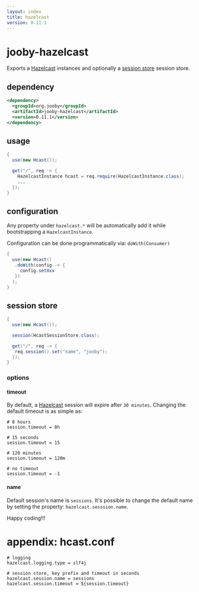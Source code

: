 ```yaml
---
layout: index
title: hazelcast
version: 0.11.1
---
```


# jooby-hazelcast

Exports a [Hazelcast](http://hazelcast.org) instances and optionally a [session store](/apidocs/org/jooby/hazelcast/HcastSessionStore.html) session store.

## dependency

```xml
<dependency>
  <groupId>org.jooby</groupId>
  <artifactId>jooby-hazelcast</artifactId>
  <version>0.11.1</version>
</dependency>
```

## usage

```java
{
  use(new Hcast());

  get("/", req -> {
    HazelcastInstance hcast = req.require(HazelcastInstance.class);
    ...
  });
}
```

## configuration

Any property under ```hazelcast.*``` will be automatically add it while bootstrapping a ```HazelcastInstance```.

Configuration can be done programmatically via: ```doWith(Consumer)```

```java
{
  use(new Hcast()
   .doWith(config -> {
     config.setXxx
   })
  );
}
```

## session store

```java
{
  use(new Hcast());

  session(HcastSessionStore.class);

  get("/", req -> {
   req.session().set("name", "jooby");
  });
}
```

### options

#### timeout

By default, a [Hazelcast](http://hazelcast.org) session will expire after ```30 minutes```. Changing the default timeout is as simple as:

```properties
# 8 hours
session.timeout = 8h

# 15 seconds
session.timeout = 15

# 120 minutes
session.timeout = 120m

# no timeout
session.timeout = -1
```

#### name
Default session's name is ```sessions```. It's possible to change the default name by setting the property: ```hazelcast.sesssion.name```.

Happy coding!!!

# appendix: hcast.conf

```properties
# logging
hazelcast.logging.type = slf4j

# session store, key prefix and timeout in seconds
hazelcast.session.name = sessions
hazelcast.session.timeout = ${session.timeout}

```
